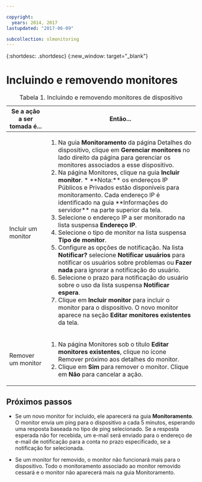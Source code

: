 ```yaml
---

copyright:
  years: 2014, 2017
lastupdated: "2017-06-09"

subcollection: slmonitoring
---
```


{:shortdesc: .shortdesc}
{:new_window: target="_blank"}

# Incluindo e removendo monitores

<table>
   <CAPTION>Tabela 1. Incluindo e removendo monitores de dispositivo</CAPTION>
   <THEAD>
   <TR>
   <th>Se a ação a ser tomada é...</th>
   <th>Então...</th>
   </TR>
   </THEAD>
   <TBODY>
   <tr>
   <td>Incluir um monitor</td>
   <td>
   <ol>
   <li>Na guia <b>Monitoramento</b> da página Detalhes do dispositivo, clique em <b>Gerenciar monitores</b> no lado direito da página para gerenciar os monitores associados a esse dispositivo.</li>
   <li>Na página Monitores, clique na guia <b>Incluir monitor</b>.
   * **Nota:** os endereços IP Públicos e Privados estão disponíveis para monitoramento. Cada endereço
IP é identificado na guia **Informações do servidor** na parte superior da tela.</li>
   <li>Selecione o endereço IP a ser monitorado na lista suspensa <b>Endereço IP</b>.</li>
   <li>Selecione o tipo de monitor na lista suspensa <b>Tipo de monitor</b>.</li>
   <li>Configure as opções de notificação. Na lista <b>Notificar?</b> selecione <b>Notificar usuários</b> para notificar os usuários sobre problemas ou <b>Fazer nada</b> para ignorar a notificação do usuário.</li>
   <li>Selecione o prazo para notificação do usuário sobre o uso da lista suspensa <b>Notificar espera</b>.</li>
   <li>Clique em <b>Incluir monitor</b> para incluir o monitor para o dispositivo. O novo monitor aparece na seção <b>Editar monitores existentes</b> da tela.</li>
   </ol>
   </td>
   </tr>
   <tr>
   <td>Remover um monitor</td>
   <td>
   <ol>
   <li>Na página Monitores sob o título <b>Editar monitores existentes</b>, clique no ícone Remover próximo aos detalhes do monitor.</li>
   <li>Clique em <b>Sim</b> para remover o monitor. Clique em <b>Não</b> para cancelar a ação.</li>
   </ol>
   </td>
   </tr>
   </TBODY>
   </table>


## Próximos passos

- Se um novo monitor for incluído, ele aparecerá na guia **Monitoramento**. O monitor envia um ping para o dispositivo a cada 5 minutos, esperando uma resposta baseada no tipo de ping selecionado. Se
a resposta esperada não for recebida, um e-mail será enviado para o endereço de e-mail de notificação para a conta no
prazo especificado, se a notificação for selecionada.

- Se um monitor for removido, o monitor não funcionará mais para o dispositivo. Todo o monitoramento associado ao monitor removido cessará e o monitor não aparecerá mais na guia Monitoramento.
